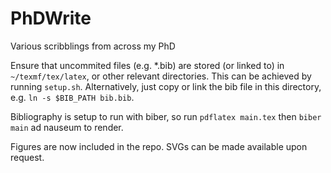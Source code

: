 # PhDWrite

Various scribblings from across my PhD

Ensure that uncommited files (e.g. \*.bib) are stored (or linked to) in
`~/texmf/tex/latex`, or other relevant directories. This can be achieved by
running `setup.sh`. Alternatively, just copy or link the bib file in this
directory, e.g. `ln -s $BIB_PATH bib.bib`.

Bibliography is setup to run with biber, so run `pdflatex main.tex` then `biber
main` ad nauseum to render.

Figures are now included in the repo. SVGs can be made available upon request.
